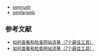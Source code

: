 
- [semrush](https://www.semrush.com/)
- [similarweb](https://www.similarweb.com/)

## 参考文献

- [如何查看和检查网站流量（7个最佳工具）](https://wpzhanzhang.eastfu.com/how-to-check-website-traffic-for-any-site-best-tools/#1_SEMRush)
- [如何查看和检查网站流量（7个最佳工具）](https://zhuanlan.zhihu.com/p/380752061)
